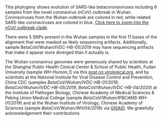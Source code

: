 This phylogeny shows evolution of SARS-like betacoronaviruses including 6 samples from the novel coronavirus (nCoV) outbreak in Wuhan. Coronaviruses from the Wuhan outbreak are colored in red, while related SARS-like coronaviruses are colored in blue. [Click here to zoom into the nCoV outbreak clade](/groups/blab/sars-like-cov?clade=nCoV).

There were 5 SNPs present in the Wuhan samples in the first 11 bases of the alignment that were masked as likely sequencing artifacts. Additionally, sample BetaCoV/Wuhan/IVDC-HB-05/2019 may have sequencing artifacts that make it appear more diverged than it actually is.

The Wuhan coronavirus genomes were generously shared by scientists at the Shanghai Public Health Clinical Center & School of Public Health, Fudan University (sample *WH-Human_1*) via this [post on virological.org](http://virological.org/t/initial-genome-release-of-novel-coronavirus/319), and by scientists at the National Institute for Viral Disease Control and Prevention, China CDC (samples *BetaCoV/Wuhan/IVDC-HB-01/2019*, *BetaCoV/Wuhan/IVDC-HB-05/2019*, *BetaCoV/Wuhan/IVDC-HB-04/2020*) at the Institute of Pathogen Biology, Chinese Academy of Medical Sciences & Peking Union Medical College (sample *BetaCoV/Wuhan/IPBCAMS-WH-01/2019*) and at the Wuhan Institute of Virology, Chinese Academy of Sciences (sample *BetaCoV/Wuhan/WIV04/2019*) via [GISAID](https://gisaid.org). We gratefully acknowledgement their contributions.
